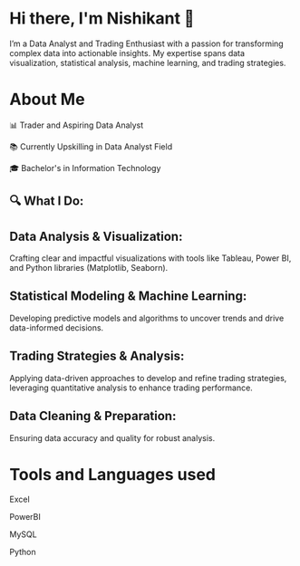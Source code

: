 # Hi there, I'm Nishikant 👋

I’m  a Data Analyst and Trading Enthusiast with a passion for transforming complex data into actionable insights. My expertise spans data visualization, statistical analysis, machine learning, and trading strategies.

# About Me
📊 Trader and Aspiring Data Analyst

📚 Currently Upskilling in Data Analyst Field

🎓 Bachelor's in Information Technology



## 🔍 What I Do:

## Data Analysis & Visualization: 
   Crafting clear and impactful visualizations with tools like Tableau, Power BI, and Python libraries (Matplotlib, Seaborn).

## Statistical Modeling & Machine Learning: 
   Developing predictive models and algorithms to uncover trends and drive data-informed decisions.

## Trading Strategies & Analysis: 
   Applying data-driven approaches to develop and refine trading strategies, leveraging quantitative analysis to enhance trading performance.

## Data Cleaning & Preparation: 
   Ensuring data accuracy and quality for robust analysis.


# Tools and Languages used
Excel

PowerBI

MySQL

Python

